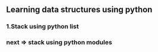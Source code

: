 ## Learning data structures using python
### 1.Stack using python list
### next => stack using python modules